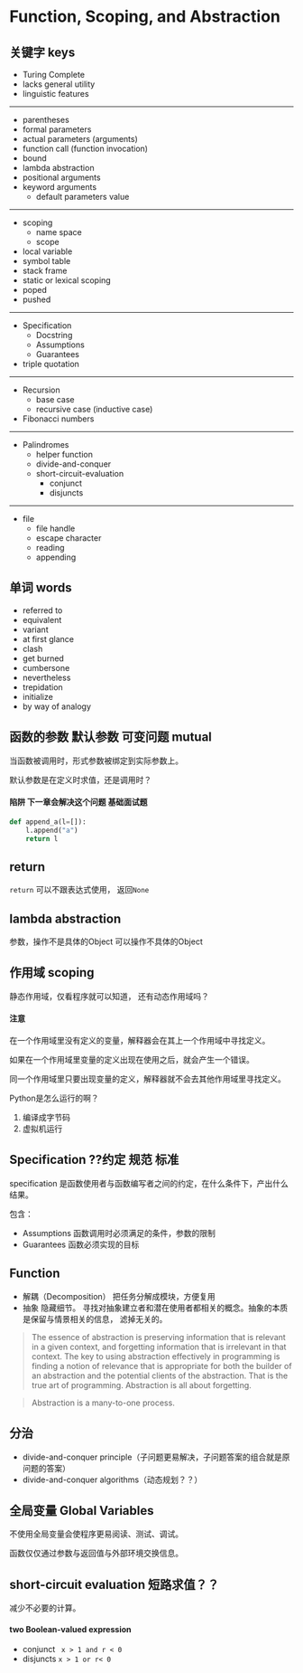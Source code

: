 # Function, Scoping, and Abstraction

## 关键字 keys

- Turing Complete
- lacks general utility
- linguistic features
----

- parentheses
- formal parameters
- actual parameters (arguments)
- function call (function invocation)
- bound
- lambda abstraction
- positional arguments
- keyword arguments
    + default parameters value
-----

- scoping
    + name space
    + scope
- local variable
- symbol table
- stack frame
- static or lexical scoping
- poped
- pushed
----

- Specification
    + Docstring
    + Assumptions
    + Guarantees
- triple quotation
----

- Recursion
    + base case
    + recursive case (inductive case)
- Fibonacci numbers
-----

- Palindromes
    + helper function
    + divide-and-conquer
    + short-circuit-evaluation
        * conjunct
        * disjuncts
-----

- file
    - file handle
    - escape character
    - reading
    - appending

## 单词 words

- referred to
- equivalent 
- variant
- at first glance
- clash
- get burned
- cumbersone
- nevertheless
- trepidation
- initialize
- by way of analogy


## 函数的参数 默认参数 可变问题 mutual

当函数被调用时，形式参数被绑定到实际参数上。 

默认参数是在定义时求值，还是调用时？

#### 陷阱 下一章会解决这个问题 基础面试题

```python
def append_a(l=[]):
    l.append("a")    
    return l
```

## return

`return` 可以不跟表达式使用， 返回`None`


## lambda abstraction

参数，操作不是具体的Object
可以操作不具体的Object

## 作用域 scoping

静态作用域，仅看程序就可以知道， 还有动态作用域吗？

#### 注意

在一个作用域里没有定义的变量，解释器会在其上一个作用域中寻找定义。

如果在一个作用域里变量的定义出现在使用之后，就会产生一个错误。

同一个作用域里只要出现变量的定义，解释器就不会去其他作用域里寻找定义。

Python是怎么运行的啊？

1. 编译成字节码
2. 虚拟机运行

## Specification ??约定 规范 标准

specification 是函数使用者与函数编写者之间的约定，在什么条件下，产出什么结果。
 
包含：

- Assumptions 函数调用时必须满足的条件，参数的限制
- Guarantees 函数必须实现的目标


## Function

- 解耦（Decomposition） 把任务分解成模块，方便复用
- 抽象 隐藏细节。 寻找对抽象建立者和潜在使用者都相关的概念。抽象的本质是保留与情景相关的信息， 滤掉无关的。

>The essence of abstraction is preserving
information that is relevant in a given context, and forgetting information that is irrelevant in that context. The key to using abstraction effectively in programming is finding a notion of relevance that is appropriate for both the builder of an abstraction and the potential clients of the abstraction. That is the true art of programming.
Abstraction is all about forgetting.

>Abstraction is a many-to-one process.

## 分治

- divide-and-conquer principle（子问题更易解决，子问题答案的组合就是原问题的答案）
- divide-and-conquer algorithms（动态规划？？）

## 全局变量 Global Variables


不使用全局变量会使程序更易阅读、测试、调试。

函数仅仅通过参数与返回值与外部环境交换信息。


## short-circuit evaluation 短路求值？？

减少不必要的计算。


#### two Boolean-valued expression

- conjunct ` x > 1 and r < 0`
- disjuncts ` x > 1 or r< 0 `